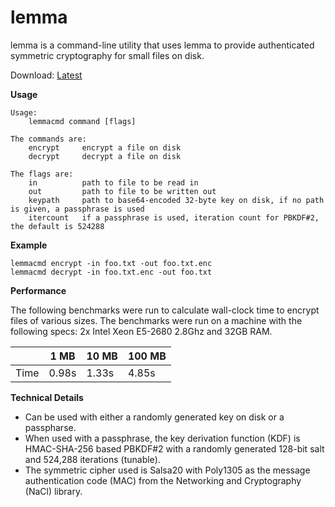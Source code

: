 # lemma

lemma is a command-line utility that uses lemma to provide authenticated
 symmetric cryptography for small files on disk.

Download: [Latest](https://github.com/mailgun/lemma/releases)

**Usage**

```
Usage:
    lemmacmd command [flags]

The commands are:
    encrypt     encrypt a file on disk
    decrypt     decrypt a file on disk

The flags are: 
    in          path to file to be read in
    out         path to file to be written out
    keypath     path to base64-encoded 32-byte key on disk, if no path is given, a passphrase is used
    itercount   if a passphrase is used, iteration count for PBKDF#2, the default is 524288
```

**Example**

```
lemmacmd encrypt -in foo.txt -out foo.txt.enc
lemmacmd decrypt -in foo.txt.enc -out foo.txt
```

**Performance**

The following benchmarks were run to calculate wall-clock time to encrypt files of various sizes. The benchmarks were run on a machine with the following specs: 2x Intel Xeon E5-2680 2.8Ghz and 32GB RAM.

|      | 1 MB  | 10 MB | 100 MB |
|------|-------|-------|--------|
| Time | 0.98s | 1.33s | 4.85s  |


**Technical Details**

* Can be used with either a randomly generated key on disk or a passpharse.
* When used with a passphrase, the key derivation function (KDF) is HMAC-SHA-256 based PBKDF#2 with a randomly generated 128-bit salt and 524,288 iterations (tunable).
* The symmetric cipher used is Salsa20 with Poly1305 as the message authentication code (MAC) from the Networking and Cryptography (NaCl) library.
